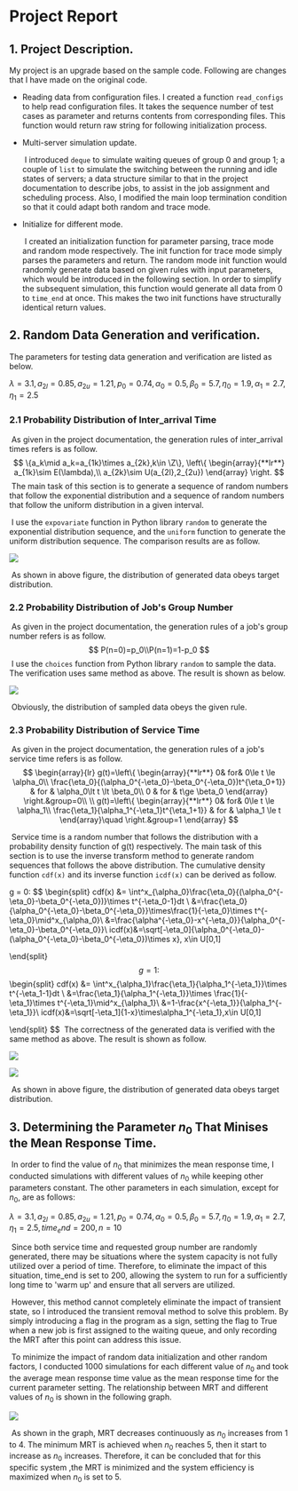 # Project Report
## 1. Project Description.
My project is an upgrade based on the sample code. Following are changes that I have made on the original code.
- Reading data from configuration files.
		I created a function  `read_configs` to help read configuration files. It takes the sequence number of test cases as parameter and returns contents from corresponding files. This function would return raw string for following initialization process.
	
- Multi-server simulation update.

  ​	I introduced `deque` to simulate waiting queues of group 0 and group 1; a couple of `list` to simulate the switching between the running and idle states of servers; a data structure similar to that in the project documentation to describe jobs, to assist in the job assignment and scheduling process. Also, I modified the main loop termination condition so that it could adapt both random and trace mode.

- Initialize for different mode.

  ​	I created an initialization function for parameter parsing, trace  mode and random mode respectively. The init function for trace mode simply parses the parameters and return. The random mode init function would randomly generate data based on given rules with input parameters, which would be introduced in the following section. In order to simplify the subsequent simulation, this function would generate all data from 0 to `time_end` at once. This makes the two init functions have structurally identical return values.

## 2. Random Data Generation and verification.

The parameters for testing data generation and verification are listed as below.

$\lambda=3.1,a_{2l}=0.85,a_{2u}=1.21,p_0=0.74,\alpha_0=0.5,\beta_0=5.7,\eta_0=1.9,\alpha_1=2.7,\eta_1=2.5$

### 2.1 Probability Distribution of Inter_arrival Time

​	As given in the project documentation, the generation rules of inter_arrival times refers is as follow.
$$
\{a_k\mid a_k=a_{1k}\times a_{2k},k\in \Z\},
\left\{
\begin{array}{**lr**}
a_{1k}\sim E(\lambda),\\
a_{2k}\sim U(a_{2l},2_{2u})
\end{array}
\right.
$$
​	The main task of this section is to generate a sequence of random numbers that follow the exponential distribution and a sequence of random numbers that follow the uniform distribution in a given interval.

​	I use the `expovariate` function in Python library `random` to generate the exponential distribution sequence, and the `uniform` function to generate the uniform distribution sequence. The comparison results are as follow.

![](/home/bryandu/Note/obsidian/note/Others/Part%20Time/2024_COMP9334_proj.assets/inter_arrival.png)

​	As shown in above figure, the distribution of generated data obeys target distribution.

### 2.2 Probability Distribution of Job's Group Number

​	As given in the project documentation, the generation rules of a job's group number refers is as follow.
$$
P(n=0)=p_0\\P(n=1)=1-p_0
$$
​	I use the `choices` function from Python library `random` to sample the data. The verification uses same method as above. The result is shown as below.

![](/home/bryandu/Note/obsidian/note/Others/Part%20Time/2024_COMP9334_proj.assets/group_number.png)

​	Obviously, the distribution of sampled data obeys the given rule.

### 2.3 Probability Distribution of Service Time

​	As given in the project documentation, the generation rules of a job's service time refers is as follow.
$$
\begin{array}{lr}
g(t)=\left\{
\begin{array}{**lr**}
0& for& 0\le t \le \alpha_0\\
\frac{\eta_0}{(\alpha_0^{-\eta_0}-\beta_0^{-\eta_0})t^{\eta_0+1}} & for & \alpha_0\lt t \lt \beta_0\\
0 & for & t\ge \beta_0
\end{array}
\right.&group=0\\ \\
g(t)=\left\{
\begin{array}{**lr**}
0& for& 0\le t \le \alpha_1\\
\frac{\eta_1}{\alpha_1^{-\eta_1}t^{\eta_1+1}} & for & \alpha_1 \le t
\end{array}\quad
\right.&group=1
\end{array}
$$

​	Service time is a random number that follows the distribution with a probability density function of g(t) respectively. The main task of this section is to use the inverse transform method to generate random sequences that follows the above distribution. The cumulative density function `cdf(x)` and its inverse function `icdf(x)` can be derived as follow.

g = 0:
$$
\begin{split}
cdf(x) &= \int^x_{\alpha_0}\frac{\eta_0}{(\alpha_0^{-\eta_0}-\beta_0^{-\eta_0})}\times t^{-\eta_0-1}dt \\
&=\frac{\eta_0}{\alpha_0^{-\eta_0}-\beta_0^{-\eta_0}}\times\frac{1}{-\eta_0}\times t^{-\eta_0}\mid^x_{\alpha_0}\\
&=\frac{\alpha^{-\eta_0}-x^{-\eta_0}}{\alpha_0^{-\eta_0}-\beta_0^{-\eta_0}}\\
icdf(x)&=\sqrt[-\eta_0]{\alpha_0^{-\eta_0}-(\alpha_0^{-\eta_0}-\beta_0^{-\eta_0})\times x}, x\in U[0,1]

\end{split}
$$
g=1:
$$
\begin{split}
cdf(x) &= \int^x_{\alpha_1}\frac{\eta_1}{\alpha_1^{-\eta_1}}\times t^{-\eta_1-1}dt \\ 
&=\frac{\eta_1}{\alpha_1^{-\eta_1}}\times \frac{1}{-\eta_1}\times t^{-\eta_1}\mid^x_{\alpha_1}\\
&=1-\frac{x^{-\eta_1}}{\alpha_1^{-\eta_1}}\\
icdf(x)&=\sqrt[-\eta_1]{1-x}\times\alpha_1^{-\eta_1},x\in U[0,1]


\end{split}
$$
​	The correctness of the generated data is verified with the same method as above. The result is shown as follow.

![](/home/bryandu/Note/obsidian/note/Others/Part%20Time/2024_COMP9334_proj.assets/pdf_group_0.png)

![](/home/bryandu/Note/obsidian/note/Others/Part%20Time/2024_COMP9334_proj.assets/pdf_group_1.png)

​	As shown in above figure, the distribution of generated data obeys target distribution.

## 3. Determining the Parameter $n_0$ That Minises the Mean Response Time.

​	In order to find the value of $n_0$ that minimizes the mean response time, I conducted simulations with different values of $n_0$ while keeping other parameters constant. The other parameters in each simulation, except for $n_0$, are as follows:	 

$\lambda=3.1,a_{2l}=0.85,a_{2u}=1.21,p_0=0.74,\alpha_0=0.5,\beta_0=5.7,\eta_0=1.9,\alpha_1=2.7,\eta_1=2.5,time_end=200,n=10$

​	Since both service time and requested group number are randomly generated, there may be situations where the system capacity is not fully utilized over a period of time. Therefore, to eliminate the impact of this situation, time_end is set to 200, allowing the system to run for a sufficiently long time to 'warm up' and ensure that all servers are utilized.	

​	However, this method cannot completely eliminate the impact of transient state, so I introduced the transient removal method to solve this problem. By simply introducing a flag in the program as a sign, setting the flag to True when a new job is first assigned to the waiting queue, and only recording the MRT after this point can address this issue.

​	To minimize the impact of random data initialization and other random factors, I conducted 1000 simulations for each different value of $n_0$ and took the average mean response time value as the mean response time for the current parameter setting. The relationship between MRT and different values of $n_0$ is shown in the following graph.

![](/home/bryandu/Note/obsidian/note/Others/Part%20Time/2024_COMP9334_proj.assets/avg_mrt_decide_n0.png)

​	As shown in the graph, MRT decreases continuously as $n_0$ increases from 1 to 4. The minimum MRT is achieved when $n_0$ reaches 5, then it start to increase as $n_0$ increases. Therefore, it can be concluded that for this specific system ,the MRT is minimized and the system efficiency is maximized when $n_0$ is set to 5.



